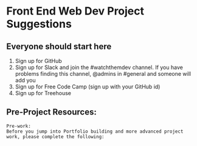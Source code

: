 #  Front End Web Dev Project Suggestions  

## Everyone should start here  

1. Sign up for GitHub  
2. Sign up for Slack and join the #watchthemdev channel. If you have problems finding this channel, @admins in #general and someone will add you  
3. Sign up for Free Code Camp (sign up with your GitHub id)
4. Sign up for Treehouse


##  Pre-Project Resources:  
    Pre-work:
    Before you jump into Portfolio building and more advanced project work, please complete the following:   
